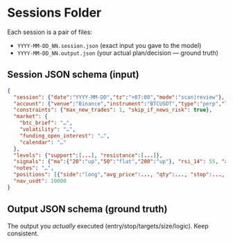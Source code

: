 # Sessions Folder

Each session is a pair of files:
- `YYYY-MM-DD_NN.session.json`  (exact input you gave to the model)
- `YYYY-MM-DD_NN.output.json`   (your actual plan/decision — ground truth)

## Session JSON schema (input)
```json
{
  "session": {"date":"YYYY-MM-DD","tz":"+07:00","mode":"scan|review"},
  "account": {"venue":"Binance","instrument":"BTCUSDT","type":"perp","leverage":5,"margin_mode":"cross"},
  "constraints": {"max_new_trades": 1, "skip_if_news_risk": true},
  "market": {
    "btc_brief": "…",
    "volatility": "…",
    "funding_open_interest": "…",
    "calendar": "…"
  },
  "levels": {"support":[...], "resistance":[...]},
  "signals": {"ma":{"20":"up","50":"flat","200":"up"}, "rsi_14": 55, "atr": 1200, "volume": "…", "structure": "…"},
  "notes": "…",
  "positions": [{"side":"long","avg_price":..., "qty":..., "stop":..., "thesis":"…"}],
  "nav_usdt": 10000
}
```

## Output JSON schema (ground truth)
The output you *actually* executed (entry/stop/targets/size/logic). Keep consistent.
